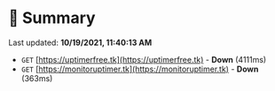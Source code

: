 # 📖 Summary
Last updated: **10/19/2021, 11:40:13 AM**

- `GET` [https://uptimerfree.tk](https://uptimerfree.tk) - **Down** (4111ms)
- `GET` [https://monitoruptimer.tk](https://monitoruptimer.tk) - **Down** (363ms)
